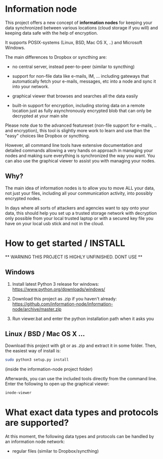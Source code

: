 
# Information node

This project offers a new concept of **information nodes** for keeping your
data synchronized between various locations (cloud storage if you will) and
keeping data safe with the help of encryption.

It supports POSIX-systems (Linux, BSD, Mac OS X, ..) and Microsoft Windows.

The main differences to Dropbox or syncthing are:

* no central server, instead peer-to-peer (similar to syncthing)

* support for non-file data like e-mails, IM, ... including gateways that
  automatically fetch your e-mails, messages, etc into a node and sync it into
  your network.

* graphical viewer that browses and searches all the data easily

* built-in support for encryption, including storing data on a remote location
  just as fully asynchronously encrypted blob that can only be decrypted at
  your main site

Please note due to the advanced featureset (non-file support for e-mails, ..
and encryption), this tool is slightly more work to learn and use than
the "easy" choices like Dropbox or syncthing.

However, all command line tools have extensive documentation and detailed
commands allowing a very hands on approach in managing your nodes and making
sure everything is synchronized the way you want. You can also use the
graphical viewer to assist you with managing your nodes.

## Why?

The main idea of information nodes is to allow you to move ALL your data,
not just your files, including all your communication activity, into
possibly encrypted nodes.

In days where all sorts of attackers and agencies want to spy onto your
data, this should help you set up a trusted storage network with decryption
only possible from your local trusted laptop or with a secured key file you
have on your local usb stick and not in the cloud.

# How to get started / INSTALL

** WARNING THIS PROJECT IS HIGHLY UNFINISHED. DONT USE **

## Windows

1. Install latest Python 3 release for windows: https://www.python.org/downloads/windows/

2. Download this project as .zip if you haven't already: https://github.com/information-node/information-node/archive/master.zip

3. Run viewer.bat and enter the python installation path when it asks you

## Linux / BSD / Mac OS X ...

Download this project with git or as .zip and extract it in some folder.
Then, the easiest way of install is:

```bash
sudo python3 setup.py install
```
(inside the information-node project folder)

Afterwards, you can use the included tools directly from the command line.
Enter the following to open up the graphical viewer:

```bash
inode-viewer
```

# What exact data types and protocols are supported?

At this moment, the following data types and protocols can be handled by
an information node network:

* regular files (similar to Dropbox/syncthing)


